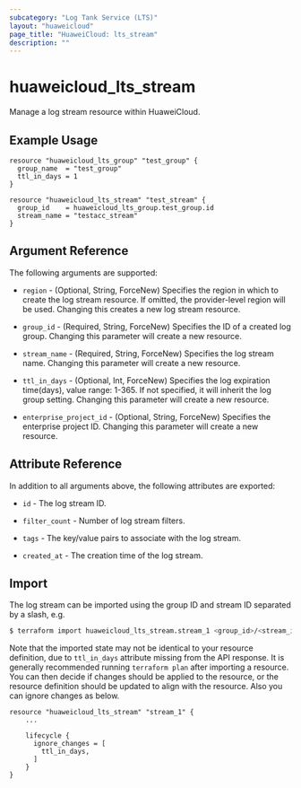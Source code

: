 ```yaml
---
subcategory: "Log Tank Service (LTS)"
layout: "huaweicloud"
page_title: "HuaweiCloud: lts_stream"
description: ""
---
```


# huaweicloud_lts_stream

Manage a log stream resource within HuaweiCloud.

## Example Usage

```hcl
resource "huaweicloud_lts_group" "test_group" {
  group_name  = "test_group"
  ttl_in_days = 1
}

resource "huaweicloud_lts_stream" "test_stream" {
  group_id    = huaweicloud_lts_group.test_group.id
  stream_name = "testacc_stream"
}
```

## Argument Reference

The following arguments are supported:

* `region` - (Optional, String, ForceNew) Specifies the region in which to create the log stream resource. If omitted, the
  provider-level region will be used. Changing this creates a new log stream resource.

* `group_id` - (Required, String, ForceNew) Specifies the ID of a created log group. Changing this parameter will create
  a new resource.

* `stream_name` - (Required, String, ForceNew) Specifies the log stream name. Changing this parameter will create a new
  resource.

* `ttl_in_days` - (Optional, Int, ForceNew) Specifies the log expiration time(days), value range: 1-365.
  If not specified, it will inherit the log group setting. Changing this parameter will create a new resource.

* `enterprise_project_id` - (Optional, String, ForceNew) Specifies the enterprise project ID.
  Changing this parameter will create a new resource.

## Attribute Reference

In addition to all arguments above, the following attributes are exported:

* `id` - The log stream ID.

* `filter_count` - Number of log stream filters.

* `tags` - The key/value pairs to associate with the log stream.

* `created_at` - The creation time of the log stream.

## Import

The log stream can be imported using the group ID and stream ID separated by a slash, e.g.

```bash
$ terraform import huaweicloud_lts_stream.stream_1 <group_id>/<stream_id>
```

Note that the imported state may not be identical to your resource definition, due to `ttl_in_days` attribute missing
from the API response. It is generally recommended running `terraform plan` after importing a resource.
You can then decide if changes should be applied to the resource, or the resource definition should be updated to
align with the resource. Also you can ignore changes as below.

```
resource "huaweicloud_lts_stream" "stream_1" {
    ...

    lifecycle {
      ignore_changes = [
        ttl_in_days,
      ]
    }
}
